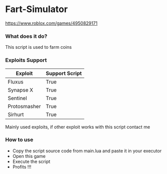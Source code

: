 # Fart-Simulator
https://www.roblox.com/games/4950829171

### What does it do?
This script is used to farm coins

### Exploits Support

Exploit | Support Script
------------ | -------------
Fluxus | True
Synapse X | True
Sentinel | True
Protosmasher | True
Sirhurt | True

Mainly used exploits, if other exploit works with this script contact me

### How to use

* Copy the script source code from main.lua and paste it in your executor
* Open this game
* Execute the script
* Profits !!!
